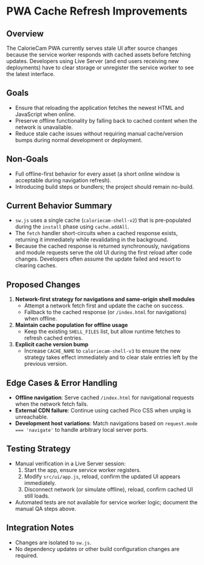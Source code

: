 # PWA Cache Refresh Improvements

## Overview
The CalorieCam PWA currently serves stale UI after source changes because the service worker responds with cached assets before fetching updates. Developers using Live Server (and end users receiving new deployments) have to clear storage or unregister the service worker to see the latest interface.

## Goals
- Ensure that reloading the application fetches the newest HTML and JavaScript when online.
- Preserve offline functionality by falling back to cached content when the network is unavailable.
- Reduce stale cache issues without requiring manual cache/version bumps during normal development or deployment.

## Non-Goals
- Full offline-first behavior for every asset (a short online window is acceptable during navigation refresh).
- Introducing build steps or bundlers; the project should remain no-build.

## Current Behavior Summary
- `sw.js` uses a single cache (`caloriecam-shell-v2`) that is pre-populated during the `install` phase using `cache.addAll`.
- The `fetch` handler short-circuits when a cached response exists, returning it immediately while revalidating in the background.
- Because the cached response is returned synchronously, navigations and module requests serve the old UI during the first reload after code changes. Developers often assume the update failed and resort to clearing caches.

## Proposed Changes
1. **Network-first strategy for navigations and same-origin shell modules**
   - Attempt a network fetch first and update the cache on success.
   - Fallback to the cached response (or `/index.html` for navigations) when offline.
2. **Maintain cache population for offline usage**
   - Keep the existing `SHELL_FILES` list, but allow runtime fetches to refresh cached entries.
3. **Explicit cache version bump**
   - Increase `CACHE_NAME` to `caloriecam-shell-v3` to ensure the new strategy takes effect immediately and to clear stale entries left by the previous version.

## Edge Cases & Error Handling
- **Offline navigation**: Serve cached `/index.html` for navigational requests when the network fetch fails.
- **External CDN failure**: Continue using cached Pico CSS when unpkg is unreachable.
- **Development host variations**: Match navigations based on `request.mode === 'navigate'` to handle arbitrary local server ports.

## Testing Strategy
- Manual verification in a Live Server session:
  1. Start the app, ensure service worker registers.
  2. Modify `src/ui/app.js`, reload, confirm the updated UI appears immediately.
  3. Disconnect network (or simulate offline), reload, confirm cached UI still loads.
- Automated tests are not available for service worker logic; document the manual QA steps above.

## Integration Notes
- Changes are isolated to `sw.js`.
- No dependency updates or other build configuration changes are required.
